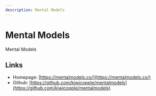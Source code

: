 ```yaml
---
description: Mental Models
---
```


# Mental Models

Mental Models

## Links

- Homepage: [https://mentalmodels.co/](https://mentalmodels.co/)
- Github: [https://github.com/kiwicopple/mentalmodels](https://github.com/kiwicopple/mentalmodels)
